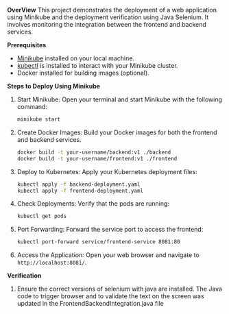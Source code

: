 **OverView**  This project demonstrates the deployment of a web application using Minikube and the deployment verification using Java Selenium. 
It involves monitoring the integration between the frontend and backend services.

**Prerequisites**
   - [Minikube](https://minikube.sigs.k8s.io/docs/start/) installed on your local machine.
   - [kubectl](https://kubernetes.io/docs/tasks/tools/) is installed to interact with your Minikube cluster.
   - Docker installed for building images (optional).

**Steps to Deploy Using Minikube**

   1. Start Minikube:
      Open your terminal and start Minikube with the following command:
      ```bash
      minikube start
      ```

   2. Create Docker Images:
      Build your Docker images for both the frontend and backend services.
      ```bash
      docker build -t your-username/backend:v1 ./backend
      docker build -t your-username/frontend:v1 ./frontend
      ```

   3. Deploy to Kubernetes:
      Apply your Kubernetes deployment files:
      ```bash
      kubectl apply -f backend-deployment.yaml
      kubectl apply -f frontend-deployment.yaml
      ```

   4. Check Deployments:
      Verify that the pods are running:
      ```bash
      kubectl get pods
      ```

   5. Port Forwarding:
      Forward the service port to access the frontend:
      ```bash
      kubectl port-forward service/frontend-service 8081:80
      ```

   6. Access the Application:
      Open your web browser and navigate to `http://localhost:8081/`.


**Verification**
   1. Ensure the correct versions of selenium with java are installed. The Java code to trigger browser and to validate the text on the screen was updated in the FrontendBackendIntegration.java file

      
